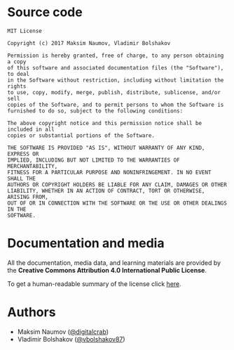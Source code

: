 # Source code

```
MIT License

Copyright (c) 2017 Maksim Naumov, Vladimir Bolshakov

Permission is hereby granted, free of charge, to any person obtaining a copy
of this software and associated documentation files (the "Software"), to deal
in the Software without restriction, including without limitation the rights
to use, copy, modify, merge, publish, distribute, sublicense, and/or sell
copies of the Software, and to permit persons to whom the Software is
furnished to do so, subject to the following conditions:

The above copyright notice and this permission notice shall be included in all
copies or substantial portions of the Software.

THE SOFTWARE IS PROVIDED "AS IS", WITHOUT WARRANTY OF ANY KIND, EXPRESS OR
IMPLIED, INCLUDING BUT NOT LIMITED TO THE WARRANTIES OF MERCHANTABILITY,
FITNESS FOR A PARTICULAR PURPOSE AND NONINFRINGEMENT. IN NO EVENT SHALL THE
AUTHORS OR COPYRIGHT HOLDERS BE LIABLE FOR ANY CLAIM, DAMAGES OR OTHER
LIABILITY, WHETHER IN AN ACTION OF CONTRACT, TORT OR OTHERWISE, ARISING FROM,
OUT OF OR IN CONNECTION WITH THE SOFTWARE OR THE USE OR OTHER DEALINGS IN THE
SOFTWARE.
```

# Documentation and media

All the documentation, media data, and learning materials are provided 
by the **Creative Commons Attribution 4.0 International Public License**.

To get a human-readable summary of the license click [here](http://creativecommons.org/licenses/by/4.0/).

# Authors

- Maksim Naumov ([@digitalcrab](https://github.com/digitalcrab))
- Vladimir Bolshakov ([@vbolshakov87](https://github.com/vbolshakov87))

